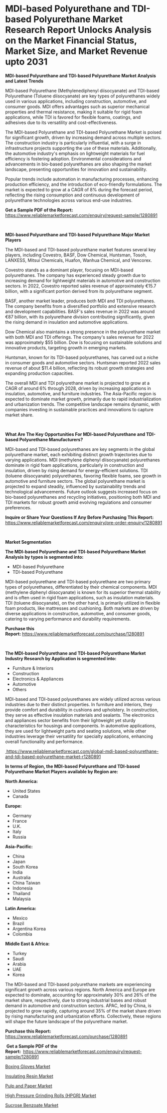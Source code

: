 <p><h1>MDI-based Polyurethane and TDI-based Polyurethane Market Research Report Unlocks Analysis on the Market Financial Status, Market Size, and Market Revenue upto 2031</h1></p><p><strong>MDI-based Polyurethane and TDI-based Polyurethane Market Analysis and Latest Trends</strong></p>
<p><p>MDI-based Polyurethane (Methylenediphenyl diisocyanate) and TDI-based Polyurethane (Toluene diisocyanate) are key types of polyurethanes widely used in various applications, including construction, automotive, and consumer goods. MDI offers advantages such as superior mechanical properties and thermal resistance, making it suitable for rigid foam applications, while TDI is favored for flexible foams, coatings, and adhesives due to its versatility and cost-effectiveness.</p><p>The MDI-based Polyurethane and TDI-based Polyurethane Market is poised for significant growth, driven by increasing demand across multiple sectors. The construction industry is particularly influential, with a surge in infrastructure projects supporting the use of these materials. Additionally, the automotive industry's emphasis on lightweight materials for fuel efficiency is fostering adoption. Environmental considerations and advancements in bio-based polyurethanes are also shaping the market landscape, presenting opportunities for innovation and sustainability.</p><p>Popular trends include automation in manufacturing processes, enhancing production efficiency, and the introduction of eco-friendly formulations. The market is expected to grow at a CAGR of 8% during the forecast period, reflecting the rising consumption and continuous development of polyurethane technologies across various end-use industries.</p></p>
<p><strong>Get a Sample PDF of the Report:&nbsp;</strong> <a href="https://www.reliablemarketforecast.com/enquiry/request-sample/1280891?utm_campaign=1144&utm_medium=2&utm_source=Github&utm_content=ia&utm_term=10122024&utm_id=mdi-based-polyurethane-and-tdi-based-polyurethane">https://www.reliablemarketforecast.com/enquiry/request-sample/1280891</a></p>
<p>&nbsp;</p>
<p><strong>MDI-based Polyurethane and TDI-based Polyurethane Major Market Players</strong></p>
<p><p>The MDI-based and TDI-based polyurethane market features several key players, including Covestro, BASF, Dow Chemical, Huntsman, Tosoh, LANXESS, Mitsui Chemicals, Huafon, Wanhua Chemical, and Vencorex. </p><p>Covestro stands as a dominant player, focusing on MDI-based polyurethanes. The company has experienced steady growth due to increasing demand for lightweight materials in automotive and construction sectors. In 2022, Covestro reported sales revenue of approximately €15.7 billion, with a significant portion derived from its polyurethane segment.</p><p>BASF, another market leader, produces both MDI and TDI polyurethanes. The company benefits from a diversified portfolio and extensive research and development capabilities. BASF's sales revenue in 2022 was around €87 billion, with its polyurethane division contributing significantly, given the rising demand in insulation and automotive applications.</p><p>Dow Chemical also maintains a strong presence in the polyurethane market with both MDI and TDI offerings. The company's sales revenue for 2022 was approximately $55 billion. Dow is focusing on sustainable solutions and innovative products, targeting growth in emerging markets.</p><p>Huntsman, known for its TDI-based polyurethanes, has carved out a niche in consumer goods and automotive sectors. Huntsman reported 2022 sales revenue of about $11.4 billion, reflecting its robust growth strategies and expanding production capacities.</p><p>The overall MDI and TDI polyurethane market is projected to grow at a CAGR of around 6% through 2028, driven by increasing applications in insulation, automotive, and furniture industries. The Asia-Pacific region is expected to dominate market growth, primarily due to rapid industrialization and urbanization trends. The competitive landscape remains dynamic, with companies investing in sustainable practices and innovations to capture market share.</p></p>
<p>&nbsp;</p>
<p><strong>What Are The Key Opportunities For MDI-based Polyurethane and TDI-based Polyurethane Manufacturers?</strong></p>
<p><p>MDI-based and TDI-based polyurethanes are key segments in the global polyurethane market, each exhibiting distinct growth trajectories due to varying applications. MDI (methylene diphenyl diisocyanate) polyurethanes dominate in rigid foam applications, particularly in construction and insulation, driven by rising demand for energy-efficient solutions. TDI (toluene diisocyanate) polyurethanes, favoring flexible foams, see growth in automotive and furniture sectors. The global polyurethane market is projected to expand steadily, influenced by sustainability trends and technological advancements. Future outlook suggests increased focus on bio-based polyurethanes and recycling initiatives, positioning both MDI and TDI markets for robust growth amid evolving regulations and consumer preferences.</p></p>
<p><strong>Inquire or Share Your Questions If Any Before Purchasing This Report:</strong> <a href="https://www.reliablemarketforecast.com/enquiry/pre-order-enquiry/1280891?utm_campaign=1144&utm_medium=2&utm_source=Github&utm_content=ia&utm_term=10122024&utm_id=mdi-based-polyurethane-and-tdi-based-polyurethane">https://www.reliablemarketforecast.com/enquiry/pre-order-enquiry/1280891</a></p>
<p>&nbsp;</p>
<p><strong>Market Segmentation</strong></p>
<p><strong>The MDI-based Polyurethane and TDI-based Polyurethane Market Analysis by types is segmented into:</strong></p>
<p><ul><li>MDI-based Polyurethane</li><li>TDI-based Polyurethane</li></ul></p>
<p><p>MDI-based polyurethane and TDI-based polyurethane are two primary types of polyurethanes, differentiated by their chemical components. MDI (methylene diphenyl diisocyanate) is known for its superior thermal stability and is often used in rigid foam applications, such as insulation materials. TDI (toluene diisocyanate), on the other hand, is primarily utilized in flexible foam products, like mattresses and cushioning. Both markets are driven by diverse applications in construction, automotive, and consumer goods, catering to varying performance and durability requirements.</p></p>
<p><strong>Purchase this Report:&nbsp;</strong><a href="https://www.reliablemarketforecast.com/purchase/1280891?utm_campaign=1144&utm_medium=2&utm_source=Github&utm_content=ia&utm_term=10122024&utm_id=mdi-based-polyurethane-and-tdi-based-polyurethane">https://www.reliablemarketforecast.com/purchase/1280891</a></p>
<p>&nbsp;</p>
<p><strong>The MDI-based Polyurethane and TDI-based Polyurethane Market Industry Research by Application is segmented into:</strong></p>
<p><ul><li>Furniture & Interiors</li><li>Construction</li><li>Electronics & Appliances</li><li>Automotive</li><li>Others</li></ul></p>
<p><p>MDI-based and TDI-based polyurethanes are widely utilized across various industries due to their distinct properties. In furniture and interiors, they provide comfort and durability in cushions and upholstery. In construction, they serve as effective insulation materials and sealants. The electronics and appliances sector benefits from their lightweight yet sturdy characteristics for housings and components. In automotive applications, they are used for lightweight parts and seating solutions, while other industries leverage their versatility for specialty applications, enhancing overall functionality and performance.</p></p>
<p><a href="https://www.reliablemarketforecast.com/global-mdi-based-polyurethane-and-tdi-based-polyurethane-market-r1280891?utm_campaign=1144&utm_medium=2&utm_source=Github&utm_content=ia&utm_term=10122024&utm_id=mdi-based-polyurethane-and-tdi-based-polyurethane">&nbsp;https://www.reliablemarketforecast.com/global-mdi-based-polyurethane-and-tdi-based-polyurethane-market-r1280891</a></p>
<p><strong>In terms of Region, the MDI-based Polyurethane and TDI-based Polyurethane Market Players available by Region are:</strong></p>
<p>
    <p> <strong> North America: </strong>
        <ul>
            <li>United States</li>
            <li>Canada</li>
        </ul>
        </p> 
    <p> <strong> Europe: </strong>
        <ul>
            <li>Germany</li>
            <li>France</li>
            <li>U.K.</li>
            <li>Italy</li>
            <li>Russia</li>
        </ul>
        </p> 
    <p> <strong> Asia-Pacific: </strong>
        <ul>
            <li>China</li>
            <li>Japan</li>
            <li>South Korea</li>
            <li>India</li>
            <li>Australia</li>
            <li>China Taiwan</li>
            <li>Indonesia</li>
            <li>Thailand</li>
            <li>Malaysia</li>
        </ul>
        </p> 
    <p> <strong> Latin America: </strong>
        <ul>
            <li>Mexico</li>
            <li>Brazil</li>
            <li>Argentina Korea</li>
            <li>Colombia</li>
        </ul>
        </p> 
    <p> <strong> Middle East & Africa: </strong>
        <ul>
            <li>Turkey</li>
            <li>Saudi</li>
            <li>Arabia</li>
            <li>UAE</li>
            <li>Korea</li>
        </ul>
    </p>
    </p>
<p><p>The MDI-based and TDI-based polyurethane markets are experiencing significant growth across various regions. North America and Europe are expected to dominate, accounting for approximately 30% and 26% of the market share, respectively, due to strong industrial bases and robust demand in automotive and construction sectors. APAC, led by China, is projected to grow rapidly, capturing around 35% of the market share driven by rising manufacturing and urbanization efforts. Collectively, these regions will shape the future landscape of the polyurethane market.</p></p>
<p><strong>Purchase this Report: </strong><a href="https://www.reliablemarketforecast.com/purchase/1280891?utm_campaign=1144&utm_medium=2&utm_source=Github&utm_content=ia&utm_term=10122024&utm_id=mdi-based-polyurethane-and-tdi-based-polyurethane">https://www.reliablemarketforecast.com/purchase/1280891</a></p>
<p>&nbsp;<strong>Get a Sample PDF of the Report:&nbsp;&nbsp;</strong><a href="https://www.reliablemarketforecast.com/enquiry/request-sample/1280891?utm_campaign=1144&utm_medium=2&utm_source=Github&utm_content=ia&utm_term=10122024&utm_id=mdi-based-polyurethane-and-tdi-based-polyurethane">https://www.reliablemarketforecast.com/enquiry/request-sample/1280891</a></p>
<p><strong></strong></p>
<p><p><a href="https://www.linkedin.com/pulse/c-hannibex-sqmmf?utm_campaign=1144&utm_medium=2&utm_source=Github&utm_content=ia&utm_term=10122024&utm_id=mdi-based-polyurethane-and-tdi-based-polyurethane">Boxing Gloves Market</a></p><p><a href="https://www.linkedin.com/pulse/c-hannibex-sqmmf?utm_campaign=1144&utm_medium=2&utm_source=Github&utm_content=ia&utm_term=10122024&utm_id=mdi-based-polyurethane-and-tdi-based-polyurethane">Insulating Resin Market</a></p><p><a href="https://www.linkedin.com/pulse/c-hannibex-sqmmf?utm_campaign=1144&utm_medium=2&utm_source=Github&utm_content=ia&utm_term=10122024&utm_id=mdi-based-polyurethane-and-tdi-based-polyurethane">Pulp and Paper Market</a></p><p><a href="https://github.com/mabutironaldo/Market-Research-Report-List-6/blob/main/high-pressure-grinding-rolls-hpgr-market.md?utm_campaign=1144&utm_medium=2&utm_source=Github&utm_content=ia&utm_term=10122024&utm_id=mdi-based-polyurethane-and-tdi-based-polyurethane">High Pressure Grinding Rolls (HPGR) Market</a></p><p><a href="https://www.linkedin.com/pulse/in-depth-sucrose-benzoate-market-review-business-profiles-emerging-u2dhc?utm_campaign=1144&utm_medium=2&utm_source=Github&utm_content=ia&utm_term=10122024&utm_id=mdi-based-polyurethane-and-tdi-based-polyurethane">Sucrose Benzoate Market</a></p></p>